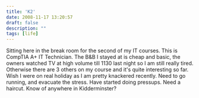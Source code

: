 ```yaml
---
title: 'K2'
date: 2008-11-17 13:20:57
draft: false
description: ""
tags: [life]
---
```


Sitting here in the break room for the second of my IT courses. This is CompTIA A+ IT Technician. The B&B I stayed at is cheap and basic, the owners watched TV at high volume till 1130 last night so I am still really tired. Otherwise there are 3 others on my course and it's quite interesting so far. Wish I were on real holiday as I am pretty knackered recently. Need to go running, and evacuate the stress. Have started doing pressups. Need a haircut. Know of anywhere in Kidderminster?